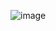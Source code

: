 ![image](https://user-images.githubusercontent.com/74417086/120114237-a35dfb80-c197-11eb-9626-569644152b90.png)
